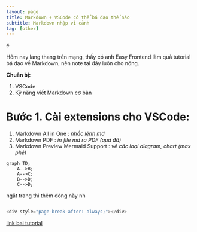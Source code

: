 ```yaml
---
layout: page
title: Markdown + VSCode có thể bá đạo thế nào
subtitle: Markdown nhập vi cảnh
tag: [other]
---
```


<script src="https://cdn.jsdelivr.net/npm/mermaid/dist/mermaid.min.js"></script>
<script>mermaid.initialize({startOnLoad:true});</script>é


Hôm nay lang thang trên mạng, thấy có anh Easy Frontend làm quả tutorial bá đạo về Markdown, nên note tại đây luôn cho nóng.

**Chuẩn bị:**

1. VSCode
2. Kỹ năng viết Markdown cơ bản


# Bước 1. Cài extensions cho VSCode:

1. Markdown All in One : *nhắc lệnh md*
2. Markdown PDF : *in file md ra PDF (quá đã)*
3. Markdown Preview Mermaid Support : *vẽ các loại diagram, chart (max phê)*


```mermaid
graph TD;
    A-->B;
    A-->C;
    B-->D;
    C-->D;
```
ngắt trang thì thêm dòng này nh
```javascript

<div style="page-break-after: always;"></div>

```


<a href="https://www.youtube.com/watch?v=wBISkGjwVyo"> link bai tutorial</a>
